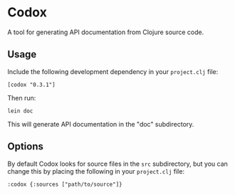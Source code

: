 # Codox

A tool for generating API documentation from Clojure source code.

## Usage

Include the following development dependency in your `project.clj` file:

    [codox "0.3.1"]

Then run:

    lein doc

This will generate API documentation in the "doc" subdirectory.

## Options

By default Codox looks for source files in the `src` subdirectory, but
you can change this by placing the following in your `project.clj`
file:

    :codox {:sources ["path/to/source"]}
